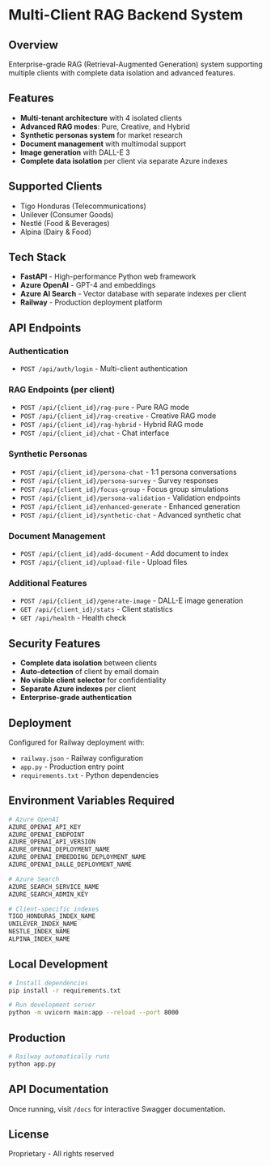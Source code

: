# Multi-Client RAG Backend System

## Overview
Enterprise-grade RAG (Retrieval-Augmented Generation) system supporting multiple clients with complete data isolation and advanced features.

## Features
- **Multi-tenant architecture** with 4 isolated clients
- **Advanced RAG modes**: Pure, Creative, and Hybrid
- **Synthetic personas system** for market research
- **Document management** with multimodal support
- **Image generation** with DALL-E 3
- **Complete data isolation** per client via separate Azure indexes

## Supported Clients
- Tigo Honduras (Telecommunications)
- Unilever (Consumer Goods)
- Nestlé (Food & Beverages)
- Alpina (Dairy & Food)

## Tech Stack
- **FastAPI** - High-performance Python web framework
- **Azure OpenAI** - GPT-4 and embeddings
- **Azure AI Search** - Vector database with separate indexes per client
- **Railway** - Production deployment platform

## API Endpoints

### Authentication
- `POST /api/auth/login` - Multi-client authentication

### RAG Endpoints (per client)
- `POST /api/{client_id}/rag-pure` - Pure RAG mode
- `POST /api/{client_id}/rag-creative` - Creative RAG mode
- `POST /api/{client_id}/rag-hybrid` - Hybrid RAG mode
- `POST /api/{client_id}/chat` - Chat interface

### Synthetic Personas
- `POST /api/{client_id}/persona-chat` - 1:1 persona conversations
- `POST /api/{client_id}/persona-survey` - Survey responses
- `POST /api/{client_id}/focus-group` - Focus group simulations
- `POST /api/{client_id}/persona-validation` - Validation endpoints
- `POST /api/{client_id}/enhanced-generate` - Enhanced generation
- `POST /api/{client_id}/synthetic-chat` - Advanced synthetic chat

### Document Management
- `POST /api/{client_id}/add-document` - Add document to index
- `POST /api/{client_id}/upload-file` - Upload files

### Additional Features
- `POST /api/{client_id}/generate-image` - DALL-E image generation
- `GET /api/{client_id}/stats` - Client statistics
- `GET /api/health` - Health check

## Security Features
- **Complete data isolation** between clients
- **Auto-detection** of client by email domain
- **No visible client selector** for confidentiality
- **Separate Azure indexes** per client
- **Enterprise-grade authentication**

## Deployment
Configured for Railway deployment with:
- `railway.json` - Railway configuration
- `app.py` - Production entry point
- `requirements.txt` - Python dependencies

## Environment Variables Required
```bash
# Azure OpenAI
AZURE_OPENAI_API_KEY
AZURE_OPENAI_ENDPOINT
AZURE_OPENAI_API_VERSION
AZURE_OPENAI_DEPLOYMENT_NAME
AZURE_OPENAI_EMBEDDING_DEPLOYMENT_NAME
AZURE_OPENAI_DALLE_DEPLOYMENT_NAME

# Azure Search
AZURE_SEARCH_SERVICE_NAME
AZURE_SEARCH_ADMIN_KEY

# Client-specific indexes
TIGO_HONDURAS_INDEX_NAME
UNILEVER_INDEX_NAME
NESTLE_INDEX_NAME
ALPINA_INDEX_NAME
```

## Local Development
```bash
# Install dependencies
pip install -r requirements.txt

# Run development server
python -m uvicorn main:app --reload --port 8000
```

## Production
```bash
# Railway automatically runs
python app.py
```

## API Documentation
Once running, visit `/docs` for interactive Swagger documentation.

## License
Proprietary - All rights reserved